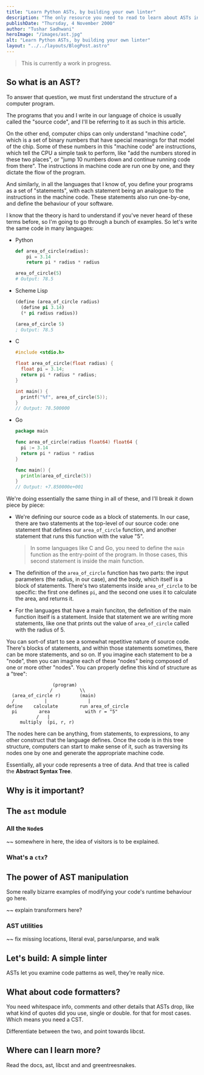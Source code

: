 ```yaml
---
title: "Learn Python ASTs, by building your own linter"
description: "The only resource you need to read to learn about ASTs in Python, and the superpowers they give you."
publishDate: "Thursday, 4 November 2000"
author: "Tushar Sadhwani"
heroImage: "/images/ast.jpg"
alt: "Learn Python ASTs, by building your own linter"
layout: "../../layouts/BlogPost.astro"
---
```


> This is currently a work in progress.

<!-- Remember to add a twitter mention here :") -->

## So what is an AST?

To answer that question, we must first understand the structure of a computer
program.

The programs that you and I write in our language of choice is usually called the "source code", and I'll be referring to it as such in this article.

On the other end, computer chips can only understand "machine code", which is a set of binary numbers that have special meanings for that model of the chip. Some of these numbers in this "machine code" are instructions, which tell the CPU a simple task to perform, like "add the numbers stored in these two places", or "jump 10 numbers down and continue running code from there". The instructions in machine code are run one by one, and they dictate the flow of the program.

And similarly, in all the languages that I know of, you define your programs as a set of "statements", with each statement being an analogue to the instructions in the machine code. These statements also run one-by-one, and define the behaviour of your software.

I know that the theory is hard to understand if you've never heard of these terms before, so I'm going to go through a bunch of examples. So let's write the same code in many languages:

- Python

  ```python
  def area_of_circle(radius):
      pi = 3.14
      return pi * radius * radius

  area_of_circle(5)
  # Output: 78.5
  ```

- Scheme Lisp

  ```lisp
  (define (area_of_circle radius)
    (define pi 3.14)
    (* pi radius radius))

  (area_of_circle 5)
  ; Output: 78.5
  ```

- C

  ```c
  #include <stdio.h>

  float area_of_circle(float radius) {
    float pi = 3.14;
    return pi * radius * radius;
  }

  int main() {
    printf("%f", area_of_circle(5));
  }
  // Output: 78.500000
  ```

- Go

  ```go
  package main

  func area_of_circle(radius float64) float64 {
    pi := 3.14
    return pi * radius * radius
  }

  func main() {
    println(area_of_circle(5))
  }
  // Output: +7.850000e+001
  ```

We're doing essentially the same thing in all of these, and I'll break it down piece by piece:

- We're defining our source code as a block of statements. In our case, there are two statements at the top-level of our source code: one statement that defines our `area_of_circle` function, and another statement that runs this function with the value "5".

  > In some languages like C and Go, you need to define the `main` function as the entry-point of the program. In those cases, this second statement is inside the main function.

- The definition of the `area_of_circle` function has two parts: the input parameters (the radius, in our case), and the body, which itself is a block of statements. There's two statements inside `area_of_circle` to be specific: the first one defines `pi`, and the second one uses it to calculate the area, and returns it.

- For the languages that have a main funciton, the definition of the main function itself is a statement. Inside that statement we are writing more statements, like one that prints out the value of `area_of_circle` called with the radius of 5.

You can sort-of start to see a somewhat repetitive nature of source code. There's blocks of statements, and within those statements sometimes, there can be more statements, and so on. If you imagine each statement to be a "node", then you can imagine each of these "nodes" being composed of one or more other "nodes". You can properly define this kind of structure as a "tree":

```text
                 (program)
                /          \\
  (area_of_circle r)       (main)
  /           |               |
define    calculate        run area_of_circle
  pi        area             with r = "5"
           /   |
     multiply  (pi, r, r)
```

The nodes here can be anything, from statements, to expressions, to any other construct that the language defines. Once the code is in this tree structure, computers can start to make sense of it, such as traversing its nodes one by one and generate the appropriate machine code.

Essentially, all your code represents a tree of data. And that tree is called the **Abstract Syntax Tree**.

## Why is it important?

## The `ast` module

### All the `Node`s

~~ somewhere in here, the idea of visitors is to be explained.

### What's a `ctx`?

## The power of AST manipulation

Some really bizarre examples of modifying your code's runtime behaviour go here.

~~ explain transformers here?

### AST utilities

~~ fix missing locations, literal eval, parse/unparse, and walk

## Let's build: A simple linter

ASTs let you examine code patterns as well, they're really nice.

## What about code formatters?

You need whitespace info, comments and other details that ASTs drop, like what
kind of quotes did you use, single or double. for that for most cases.
Which means you need a CST.

Differentiate between the two, and point towards libcst.

## Where can I learn more?

Read the docs, ast, libcst and and greentreesnakes.
